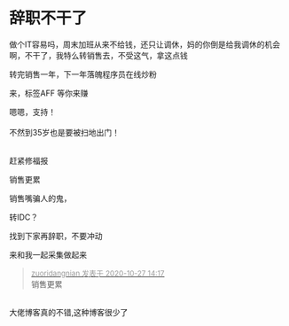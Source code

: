 # 辞职不干了


做个IT容易吗，周末加班从来不给钱，还只让调休，妈的你倒是给我调休的机会啊，不干了，我特么转销售去，不受这气，拿这点钱

转完销售一年，下一年落魄程序员在线炒粉

来，标签AFF 等你来赚 <img src="static/image/smiley/yct/010.gif" smilieid="41" border="0" alt="" />

嗯嗯，支持！<br />
<br />
不然到35岁也是要被扫地出门！<br />
<br />
<img src="static/image/smiley/default/lol.gif" smilieid="12" border="0" alt="" /><img src="static/image/smiley/default/lol.gif" smilieid="12" border="0" alt="" /><img src="static/image/smiley/default/lol.gif" smilieid="12" border="0" alt="" />

赶紧修福报

销售更累

销售嘴骗人的鬼，<br />
<img src="static/image/smiley/default/lol.gif" smilieid="12" border="0" alt="" />

转IDC？<img src="static/image/smiley/yct/010.gif" smilieid="41" border="0" alt="" />

找到下家再辞职，不要冲动

来和我一起采集做起来

<div class="quote"><blockquote><font size="2"><a href="https://www.hostloc.com/forum.php?mod=redirect&amp;goto=findpost&amp;pid=9359067&amp;ptid=758975" target="_blank"><font color="#999999">zuoridangnian 发表于 2020-10-27 14:17</font></a></font><br />
销售更累</blockquote></div><br />
大佬博客真的不错,这种博客很少了
